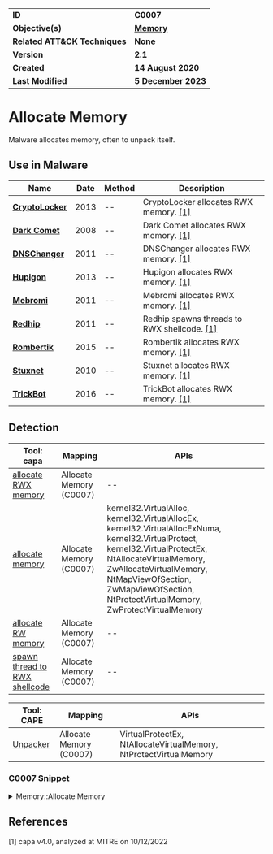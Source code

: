 <table>
<tr>
<td><b>ID</b></td>
<td><b>C0007</b></td>
</tr>
<tr>
<td><b>Objective(s)</b></td>
<td><b><a href="../memory">Memory</a></b></td>
</tr>
<tr>
<td><b>Related ATT&CK Techniques</b></td>
<td><b>None</b></td>
</tr>
<tr>
<td><b>Version</b></td>
<td><b>2.1</b></td>
</tr>
<tr>
<td><b>Created</b></td>
<td><b>14 August 2020</b></td>
</tr>
<tr>
<td><b>Last Modified</b></td>
<td><b>5 December 2023</b></td>
</tr>
</table>


# Allocate Memory

Malware allocates memory, often to unpack itself. 

## Use in Malware

|Name|Date|Method|Description|
|---|---|---|---|
|[**CryptoLocker**](../../xample-malware/cryptolocker.md)|2013|--|CryptoLocker allocates RWX memory. [[1]](#1)|
|[**Dark Comet**](../../xample-malware/dark-comet.md)|2008|--|Dark Comet allocates RWX memory. [[1]](#1)|
|[**DNSChanger**](../../xample-malware/dnschanger.md)|2011|--|DNSChanger allocates RWX memory. [[1]](#1)|
|[**Hupigon**](../../xample-malware/hupigon.md)|2013|--|Hupigon allocates RWX memory. [[1]](#1)|
|[**Mebromi**](../../xample-malware/mebromi.md)|2011|--|Mebromi allocates RWX memory. [[1]](#1)|
|[**Redhip**](../../xample-malware/redhip.md)|2011|--|Redhip spawns threads to RWX shellcode. [[1]](#1)|
|[**Rombertik**](../../xample-malware/rombertik.md)|2015|--|Rombertik allocates RWX memory. [[1]](#1)|
|[**Stuxnet**](../../xample-malware/stuxnet.md)|2010|--|Stuxnet allocates RWX memory. [[1]](#1)|
|[**TrickBot**](../../xample-malware/trickbot.md)|2016|--|TrickBot allocates RWX memory. [[1]](#1)|

## Detection

|Tool: capa|Mapping|APIs|
|---|---|---|
|[allocate RWX memory](https://github.com/mandiant/capa-rules/blob/master/host-interaction/process/inject/allocate-rwx-memory.yml)|Allocate Memory (C0007)|--|
|[allocate memory](https://github.com/mandiant/capa-rules/blob/master/lib/allocate-memory.yml)|Allocate Memory (C0007)|kernel32.VirtualAlloc, kernel32.VirtualAllocEx, kernel32.VirtualAllocExNuma, kernel32.VirtualProtect, kernel32.VirtualProtectEx, NtAllocateVirtualMemory, ZwAllocateVirtualMemory, NtMapViewOfSection, ZwMapViewOfSection, NtProtectVirtualMemory, ZwProtectVirtualMemory|
|[allocate RW memory](https://github.com/mandiant/capa-rules/blob/master/lib/allocate-rw-memory.yml)|Allocate Memory (C0007)|--|
|[spawn thread to RWX shellcode](https://github.com/mandiant/capa-rules/blob/master/load-code/shellcode/spawn-thread-to-rwx-shellcode.yml)|Allocate Memory (C0007)|--|

|Tool: CAPE|Mapping|APIs|
|---|---|---|
|[Unpacker](https://github.com/CAPESandbox/community/tree/master/modules/signatures/Unpacker.py)|Allocate Memory (C0007)|VirtualProtectEx, NtAllocateVirtualMemory, NtProtectVirtualMemory|

### C0007 Snippet
<details>
<summary> Memory::Allocate Memory </summary>
SHA256: 000b535ab2a4fec86e2d8254f8ed65c6ebd37309ed68692c929f8f93a99233f6
Location: 0x422BDC
<pre>
push    0x40    ; Memory protections to apply to pages in allocated memory region (in this case, PAGE_EXECUTE_READWRITE, which allows execute, read-only, or read/write access to the allocated memory)
push    0x1000  ; The type of allocation to perform (in this case, MEM_COMMIT which allocates empty virtual memory to begin with and only allocates physical pages when needed).
push    0x1000  ; Size of region to allocate in bytes
push    0x0     ; Starting address for region where memory should be allocated (not provided in this example)
call    KERNEL32.DLL::VirtualAlloc      ; call function to allocate virtual memory
</pre>
</details>

## References

<a name="1">[1]</a> capa v4.0, analyzed at MITRE on 10/12/2022

